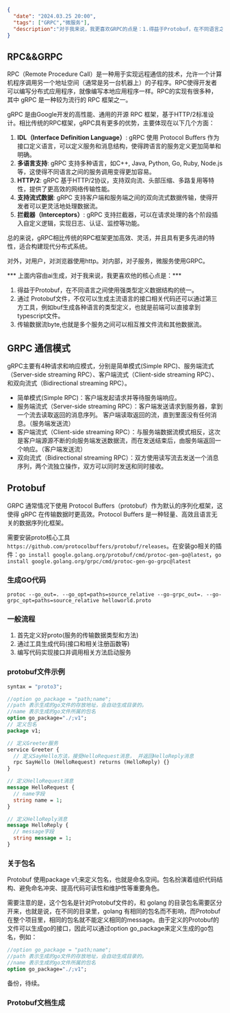 ```json
{
  "date": "2024.03.25 20:00",
  "tags": ["GRPC","微服务"],
  "description":"对于我来说，我更喜欢GRPC的点是：1.得益于Protobuf，在不同语言之间使用强类型定义数据结构的统一。2.通过 Protobuf文件，不仅可以生成主流语言的接口相关代码还可以通过第三方工具，例如buf生成各种语言的类型定义，也就是前端可以直接拿到 typescript文件。3.传输数据流byte,也就是多个服务之间可以相互推文件流和其他数据流。当然，protobuf 是一种通用的数据序列化框架，不止GRPC,RPCX也能使用这种数据序列化框架。"
}
```



## RPC&&GRPC

RPC（Remote Procedure Call）是一种用于实现远程通信的技术，允许一个计算机程序调用另一个地址空间（通常是另一台机器上）的子程序。RPC使得开发者可以编写分布式应用程序，就像编写本地应用程序一样。RPC的实现有很多种，其中 gRPC 是一种较为流行的 RPC 框架之一。

gRPC 是由Google开发的高性能、通用的开源 RPC 框架，基于HTTP/2标准设计。相比传统的RPC框架，gRPC具有更多的优势，主要体现在以下几个方面：

1. **IDL（Interface Definition Language）**: gRPC 使用 Protocol Buffers 作为接口定义语言，可以定义服务和消息结构，使得跨语言的服务定义更加简单和明确。
2. **多语言支持**: gRPC 支持多种语言，如C++, Java, Python, Go, Ruby, Node.js等，这使得不同语言之间的服务调用变得更加容易。
3. **HTTP/2**: gRPC 基于HTTP/2协议，支持双向流、头部压缩、多路复用等特性，提供了更高效的网络传输性能。
4. **支持流式数据**: gRPC 支持客户端和服务端之间的双向流式数据传输，使得开发者可以更灵活地处理数据流。
5. **拦截器（Interceptors）**: gRPC 支持拦截器，可以在请求处理的各个阶段插入自定义逻辑，实现日志、认证、监控等功能。

总的来说，gRPC相比传统的RPC框架更加高效、灵活，并且具有更多先进的特性，适合构建现代分布式系统。

对外，对用户，对浏览器使用http。对内部，对子服务，微服务使用GRPC。

*** 上面内容由ai生成，对于我来说，我更喜欢他的核心点是：***

1. 得益于Protobuf，在不同语言之间使用强类型定义数据结构的统一。
2. 通过 Protobuf文件，不仅可以生成主流语言的接口相关代码还可以通过第三方工具，例如buf生成各种语言的类型定义，也就是前端可以直接拿到 typescript文件。
3. 传输数据流byte,也就是多个服务之间可以相互推文件流和其他数据流。

## GRPC 通信模式

gRPC主要有4种请求和响应模式，分别是简单模式(Simple RPC)、服务端流式（Server-side streaming RPC）、客户端流式（Client-side streaming RPC）、和双向流式（Bidirectional streaming RPC）。

- 简单模式(Simple RPC)：客户端发起请求并等待服务端响应。
- 服务端流式（Server-side streaming RPC）：客户端发送请求到服务器，拿到一个流去读取返回的消息序列。 客户端读取返回的流，直到里面没有任何消息。（服务端发送流）
- 客户端流式（Client-side streaming RPC）：与服务端数据流模式相反，这次是客户端源源不断的向服务端发送数据流，而在发送结束后，由服务端返回一个响应。（客户端发送流）
- 双向流式（Bidirectional streaming RPC）：双方使用读写流去发送一个消息序列，两个流独立操作，双方可以同时发送和同时接收。

## Protobuf

GRPC 通常情况下使用 Protocol Buffers（protobuf）作为默认的序列化框架，这使得 gRPC 在传输数据时更高效。Protocol Buffers 是一种轻量、高效且语言无关的数据序列化框架。

需要安装proto核心工具 `https://github.com/protocolbuffers/protobuf/releases`。在安装go相关的插件：`go install google.golang.org/protobuf/cmd/protoc-gen-go@latest`，`go install google.golang.org/grpc/cmd/protoc-gen-go-grpc@latest`

### 生成GO代码

`protoc --go_out=. --go_opt=paths=source_relative --go-grpc_out=. --go-grpc_opt=paths=source_relative helloworld.proto`

### 一般流程

1. 首先定义好proto(服务的传输数据类型和方法)
2. 通过工具生成代码(接口和相关注册函数等)
3. 编写代码实现接口并调用相关方法启动服务

### protobuf文件示例

```protobuf
syntax = "proto3";

//option go_package = "path;name";
//path 表示生成的go文件的存放地址，会自动生成目录的。
//name 表示生成的go文件所属的包名
option go_package="./;v1";
// 定义包名
package v1;

// 定义Greeter服务
service Greeter {
  // 定义SayHello方法，接受HelloRequest消息， 并返回HelloReply消息
  rpc SayHello (HelloRequest) returns (HelloReply) {}
}

// 定义HelloRequest消息
message HelloRequest {
  // name字段
  string name = 1;
}

// 定义HelloReply消息
message HelloReply {
  // message字段
  string message = 1;
}
```

### 关于包名

Protobuf 使用package v1;来定义包名，也就是命名空间。包名扮演着组织代码结构、避免命名冲突、提高代码可读性和维护性等重要角色。

需要注意的是，这个包名是针对Protobuf文件的，和 golang 的目录包名需要区分开来，也就是说，在不同的目录里，golang 有相同的包名而不影响，而Protobuf在整个项目里，相同的包名就不能定义相同的message。由于定义的Protobuf的文件可以生成go的接口，因此可以通过option go_package来定义生成的go包名，例如：

```protobuf
//option go_package = "path;name";
//path 表示生成的go文件的存放地址，会自动生成目录的。
//name 表示生成的go文件所属的包名
option go_package="./;v1";
```

备份，待续。

###  Protobuf文档生成

